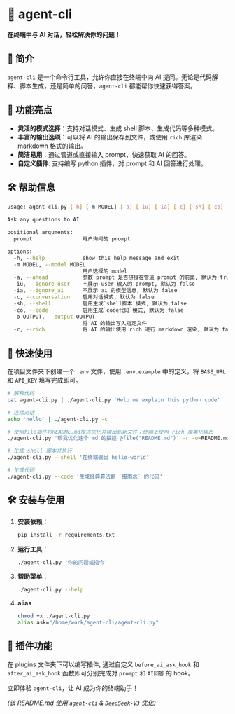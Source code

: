 # 🚀 agent-cli

**在终端中与 AI 对话，轻松解决你的问题！**

## 📖 简介

`agent-cli` 是一个命令行工具，允许你直接在终端中向 AI 提问。无论是代码解释、脚本生成，还是简单的问答，`agent-cli` 都能帮你快速获得答案。

## 🌟 功能亮点

- **灵活的模式选择**：支持对话模式、生成 shell 脚本、生成代码等多种模式。
- **丰富的输出选项**：可以将 AI 的输出保存到文件，或使用 `rich` 库渲染 markdown 格式的输出。
- **简洁易用**：通过管道或直接输入 prompt，快速获取 AI 的回答。
- **自定义插件**: 支持编写 python 插件，对 prompt 和 AI 回答进行处理。

## 🛠️ 帮助信息

```bash
usage: agent-cli.py [-h] [-m MODEL] [-a] [-iu] [-ia] [-c] [-sh] [-co] [-o OUTPUT] [-r] [prompt]

Ask any questions to AI

positional arguments:
  prompt                用户询问的 prompt

options:
  -h, --help            show this help message and exit
  -m MODEL, --model MODEL
                        用户选择的 model
  -a, --ahead           参数 prompt 是否拼接在管道 prompt 的前面, 默认为 true
  -iu, --ignore_user    不展示 user 输入的 prompt, 默认为 false
  -ia, --ignore_ai      不展示 ai 的模型信息, 默认为 false
  -c, --conversation    启用对话模式, 默认为 false
  -sh, --shell          启用生成`shell脚本`模式, 默认为 false
  -co, --code           启用生成`code代码`模式, 默认为 false
  -o OUTPUT, --output OUTPUT
                        将 AI 的输出写入指定文件
  -r, --rich            将 AI 的输出使用 rich 进行 markdown 渲染, 默认为 false
```

## 🚀 快速使用

在项目文件夹下创建一个 `.env` 文件，使用 `.env.example` 中的定义，将 `BASE_URL` 和 `API_KEY` 填写完成即可。

```bash
# 解释代码
cat agent-cli.py | ./agent-cli.py 'Help me explain this python code'

# 连续对话
echo 'hello' | ./agent-cli.py -c

# 使用file插件将README.md描述优化并输出到新文件；终端上使用 rich 库美化输出
./agent-cli.py '帮我优化这个 md 的描述 @file("README.md")' -r -o=README.md.new

# 生成 shell 脚本并执行
./agent-cli.py --shell '在终端输出 hello-world'

# 生成代码
./agent-cli.py --code '生成经典算法题 `接雨水` 的代码'
```

## 🛠️ 安装与使用

1. **安装依赖**：

   ```bash
   pip install -r requirements.txt
   ```

2. **运行工具**：

   ```bash
   ./agent-cli.py '你的问题或指令'
   ```

3. **帮助菜单**：

   ```bash
   ./agent-cli.py --help
   ```

4. **alias**

    ```bash
    chmod +x ./agent-cli.py
    alias ask="/home/work/agent-cli/agent-cli.py"
    ```

## 🔌 插件功能

在 plugins 文件夹下可以编写插件, 通过自定义 `before_ai_ask_hook` 和 `after_ai_ask_hook` 函数即可分别完成对 `prompt` 和 `AI回答` 的 hook。

立即体验 `agent-cli`，让 AI 成为你的终端助手！

*(该 README.md 使用 `agent-cli` & `DeepSeek-V3` 优化)*
